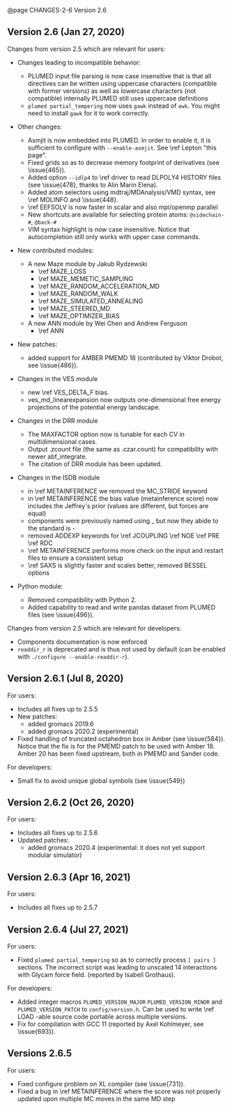 @page CHANGES-2-6 Version 2.6
  
## Version 2.6 (Jan 27, 2020)

Changes from version 2.5 which are relevant for users:
- Changes leading to incompatible behavior:
  - PLUMED input file parsing is now case insensitive that is that all directives can be written using uppercase characters (compatible with former versions) as well as lowercase characters (not compatible) internally PLUMED still uses uppercase definitions
  - `plumed partial_tempering` now uses `gawk` instead of `awk`. You might need to install `gawk` for it to work correctly.

- Other changes:
  - Asmjit is now embedded into PLUMED. In order to enable it, it is sufficient to configure with `--enable-asmjit`. See \ref Lepton "this page".
  - Fixed grids so as to decrease memory footprint of derivatives (see \issue{465}).
  - Added option `--idlp4` to \ref driver to read DLPOLY4 HISTORY files (see \issue{478}, thanks to Alin Marin Elena).
  - Added atom selectors using mdtraj/MDAnalysis/VMD syntax, see \ref MOLINFO and \issue{448}.
  - \ref EEFSOLV is now faster in scalar and also mpi/openmp parallel
  - New shortcuts are available for selecting protein atoms: `@sidechain-#`, `@back-#`
  - VIM syntax highlight is now case insensitive. Notice that autocompletion still only works with upper case commands.

- New contributed modules:
  - A new Maze module by Jakub Rydzewski
     - \ref MAZE_LOSS
     - \ref MAZE_MEMETIC_SAMPLING
     - \ref MAZE_RANDOM_ACCELERATION_MD
     - \ref MAZE_RANDOM_WALK
     - \ref MAZE_SIMULATED_ANNEALING
     - \ref MAZE_STEERED_MD
     - \ref MAZE_OPTIMIZER_BIAS
  - A new ANN module by Wei Chen and Andrew Ferguson
     - \ref ANN

- New patches:
  - added support for AMBER PMEMD 18 (contributed by Viktor Drobot, see \issue{486}).

- Changes in the VES module
  - new \ref VES_DELTA_F bias.
  - ves_md_linearexpansion now outputs one-dimensional free energy projections of the potential energy landscape. 

- Changes in the DRR module
  - The MAXFACTOR option now is tunable for each CV in multidimensional cases.
  - Output .zcount file (the same as .czar.count) for compatibility with newer abf_integrate.
  - The citation of DRR module has been updated.

- Changes in the ISDB module
  - in \ref METAINFERENCE we removed the MC_STRIDE keyword
  - in \ref METAINFERENCE the bias value (metainference score) now includes the Jeffrey's prior (values are different, but forces are equal)
  - components were previously named using _ but now they abide to the standard is -
  - removed ADDEXP keywords for \ref JCOUPLING \ref NOE \ref PRE \ref RDC
  - \ref METAINFERENCE performs more check on the input and restart files to ensure a consistent setup
  - \ref SAXS is slightly faster and scales better, removed BESSEL options

- Python module:
  - Removed compatibility with Python 2.
  - Added capability to read and write pandas dataset from PLUMED files (see \issue{496}).

Changes from version 2.5 which are relevant for developers:
  - Components documentation is now enforced
  - `readdir_r` is deprecated and is thus not used by default (can be enabled with `./configure --enable-readdir-r`).

## Version 2.6.1 (Jul 8, 2020)

For users:
- Includes all fixes up to 2.5.5
- New patches:
  - added gromacs 2019.6 
  - added gromacs 2020.2 (experimental) 
- Fixed handling of truncated octahedron box in Amber (see \issue{584}).
  Notice that the fix is for the PMEMD patch to be used with Amber 18.
  Amber 20 has been fixed upstream, both in PMEMD and Sander code.

For developers:
- Small fix to avoid unique global symbols (see \issue{549})

## Version 2.6.2 (Oct 26, 2020)

For users:
- Includes all fixes up to 2.5.6
- Updated patches:
  - added gromacs 2020.4 (experimental: it does not yet support modular simulator) 

## Version 2.6.3 (Apr 16, 2021)

For users:
- Includes all fixes up to 2.5.7

## Version 2.6.4 (Jul 27, 2021)

For users:
- Fixed `plumed partial_tempering` so as to correctly process `[ pairs ]` sections.
  The incorrect script was leading to unscaled 14 interactions with Glycam force field.
  (reported by Isabell Grothaus).

For developers:
- Added integer macros `PLUMED_VERSION_MAJOR` `PLUMED_VERSION_MINOR` and `PLUMED_VERSION_PATCH` to `config/version.h`.
  Can be used to write \ref LOAD -able source code portable across multiple versions.
- Fix for compilation with GCC 11 (reported by Axel Kohlmeyer, see \issue{693}).

## Versions 2.6.5

For users:
- Fixed configure problem on XL compiler (see \issue{731}).
- Fixed a bug in \ref METAINFERENCE where the score was not properly updated upon multiple MC moves in the same MD step

